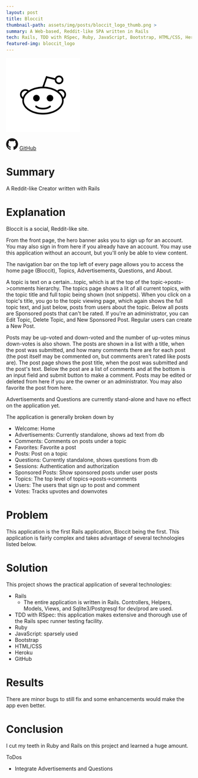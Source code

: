 ```yaml
---
layout: post
title: Bloccit
thumbnail-path: assets/img/posts/bloccit_logo_thumb.png >
summary: A Web-based, Reddit-like SPA written in Rails
tech: Rails, TDD with RSpec, Ruby, JavaScript, Bootstrap, HTML/CSS, Heroku, and GitHub
featured-img: bloccit_logo
---
```

[1]: https://whispering-tor-51678.herokuapp.com/
[2]: /assets/img/posts/bloccit_logo_thumb.png
[![Heroku Site][2]][1]

![]( /assets/img/GitHub-Mark-32px.png "GitHub")
[GitHub](https://github.com/dsa027/bloccit)

# Summary

  A Reddit-like Creator written with Rails

# Explanation

  Bloccit is a social, Reddit-like site.

  From the front page, the hero banner asks you to sign up for an account. You may also sign in from here if you already have an account. You may use this application without an account, but you'll only be able to view content.

  The navigation bar on the top left of every page allows you to access the home page (Bloccit), Topics, Advertisements, Questions, and About.

  A topic is text on a certain...topic, which is at the top of the topic->posts->comments hierarchy. The topics page shows a lit of all current topics, with the topic title and full topic being shown (not snippets). When you click on a topic's title, you go to the topic viewing page, which again shows the full topic text, and just below, posts from users about the topic. Below all posts are Sponsored posts that can't be rated. If you're an administrator, you can Edit Topic, Delete Topic, and New Sponsored Post. Regular users can create a New Post.

  Posts may be up-voted and down-voted and the number of up-votes minus down-votes is also shown. The posts are shown in a list with a title, when the post was submitted, and how many comments there are for each post (the post itself may be commented on, but comments aren't rated like posts are). The post page shows the post title, when the post was submitted and the post's text. Below the post are a list of comments and at the bottom is an input field and submit button to make a comment. Posts may be edited or deleted from here if you are the owner or an administrator. You may also favorite the post from here.

  Advertisements and Questions are currently stand-alone and have no effect on the application yet.

  The application is generally broken down by
  - Welcome: Home
  - Advertisements: Currently standalone, shows ad text from db
  - Comments: Comments on posts under a topic
  - Favorites: Favorite a post
  - Posts: Post on a topic
  - Questions: Currently standalone, shows questions from db
  - Sessions: Authentication and authorization
  - Sponsored Posts: Show sponsored posts under user posts
  - Topics: The top level of topics->posts->comments
  - Users: The users that sign up to post and comment
  - Votes: Tracks upvotes and downvotes

# Problem

  This application is the first Rails application, Bloccit being the first. This application is fairly complex and takes advantage of several technologies listed below.

# Solution

  This project shows the practical application of several technologies:
  - Rails
    - The entire application is written in Rails. Controllers, Helpers, Models, Views, and Sqlite3/Postgresql for dev/prod are used.
  - TDD with RSpec: this application makes extensive and thorough use of the Rails spec runner testing facility.
  - Ruby
  - JavaScript: sparsely used
  - Bootstrap
  - HTML/CSS
  - Heroku
  - GitHub

# Results

  There are minor bugs to still fix and some enhancements would make the app even better.

# Conclusion
  I cut my teeth in Ruby and Rails on this project and learned a huge amount.

  ToDos
  - Integrate Advertisements and Questions
